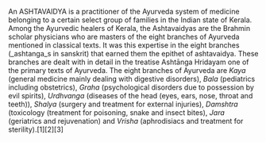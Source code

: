 An ASHTAVAIDYA is a practitioner of the Ayurveda system of medicine belonging to a certain select group of families in the Indian state of Kerala. Among the Ayurvedic healers of Kerala, the Ashtavaidyas are the Brahmin scholar physicians who are masters of the eight branches of Ayurveda mentioned in classical texts. It was this expertise in the eight branches (_ashtanga_s in sanskrit) that earned them the epithet of ashtavaidya. These branches are dealt with in detail in the treatise Ashtānga Hridayam one of the primary texts of Ayurveda. The eight branches of Ayurveda are _Kaya_ (general medicine mainly dealing with digestive disorders), _Bala_ (pediatrics including obstetrics), _Graha_ (psychological disorders due to possession by evil spirits), _Urdhvanga_ (diseases of the head (eyes, ears, nose, throat and teeth)), _Shalya_ (surgery and treatment for external injuries), _Damshtra_ (toxicology (treatment for poisoning, snake and insect bites), _Jara_ (geriatrics and rejuvenation) and _Vrisha_ (aphrodisiacs and treatment for sterility).[1][2][3]
